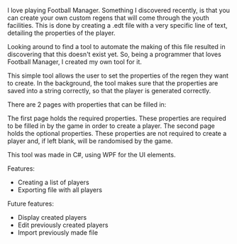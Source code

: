 I love playing Football Manager. Something I discovered recently, is that you can create your own custom regens that will come through the youth facilities. This is done by creating a .edt file with a very specific line of text, detailing the properties of the player.

Looking around to find a tool to automate the making of this file resulted in discovering that this doesn't exist yet. So, being a programmer that loves Football Manager, I created my own tool for it.

This simple tool allows the user to set the properties of the regen they want to create. In the background, the tool makes sure that the properties are saved into a string correctly, so that the player is generated correctly.

There are 2 pages with properties that can be filled in:

The first page holds the required properties. These properties are required to be filled in by the game in order to create a player. The second page holds the optional properties. These properties are not required to create a player and, if left blank, will be randomised by the game.

This tool was made in C#, using WPF for the UI elements.

Features:
* Creating a list of players
* Exporting file with all players

Future features:
* Display created players
* Edit previously created players
* Import previously made file
